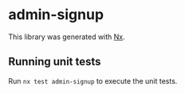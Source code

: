 # admin-signup

This library was generated with [Nx](https://nx.dev).

## Running unit tests

Run `nx test admin-signup` to execute the unit tests.
